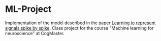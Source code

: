 # ML-Project

Implementation of the model described in the paper 
[Learning to represent signals spike by spike](https://arxiv.org/abs/1703.03777i).
Class project for the course "Machine learning for neuroscience" at CogMaster.
